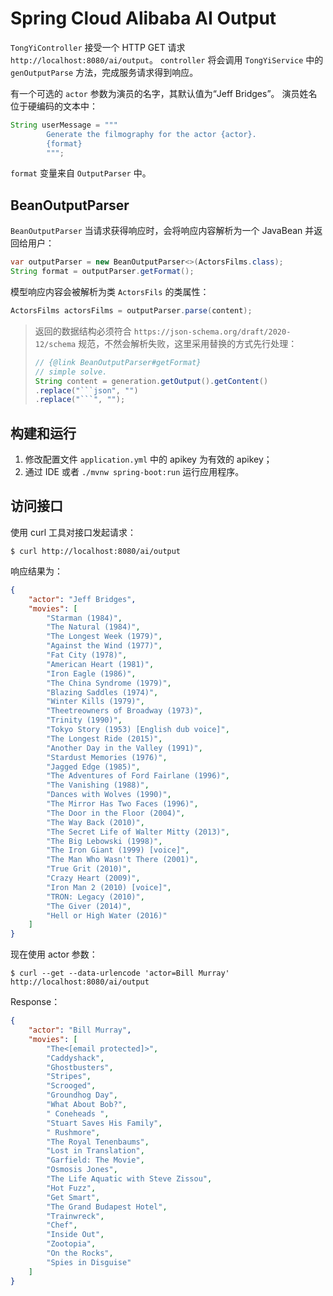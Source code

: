 # Spring Cloud Alibaba AI Output

`TongYiController` 接受一个 HTTP GET 请求 `http://localhost:8080/ai/output`。
`controller` 将会调用 `TongYiService` 中的 `genOutputParse` 方法，完成服务请求得到响应。

有一个可选的 `actor` 参数为演员的名字，其默认值为“Jeff Bridges”。 
演员姓名位于硬编码的文本中：

```java
String userMessage = """
        Generate the filmography for the actor {actor}.
        {format}
        """;
```

`format` 变量来自 `OutputParser` 中。

## BeanOutputParser

`BeanOutputParser` 当请求获得响应时，会将响应内容解析为一个 JavaBean 并返回给用户：

```java
var outputParser = new BeanOutputParser<>(ActorsFilms.class);
String format = outputParser.getFormat();
```

模型响应内容会被解析为类 `ActorsFils` 的类属性：

```java
ActorsFilms actorsFilms = outputParser.parse(content);
```

> 返回的数据结构必须符合 `https://json-schema.org/draft/2020-12/schema` 规范，不然会解析失败，这里采用替换的方式先行处理：
> ```java
> // {@link BeanOutputParser#getFormat}
> // simple solve.
> String content = generation.getOutput().getContent()
> .replace("```json", "")
> .replace("```", "");
> ```

## 构建和运行

1. 修改配置文件 `application.yml` 中的 apikey 为有效的 apikey；
2. 通过 IDE 或者 `./mvnw spring-boot:run` 运行应用程序。

## 访问接口

使用 curl 工具对接口发起请求：

```shell
$ curl http://localhost:8080/ai/output
```

响应结果为：

```json
{
    "actor": "Jeff Bridges",
    "movies": [
        "Starman (1984)",
        "The Natural (1984)",
        "The Longest Week (1979)",
        "Against the Wind (1977)",
        "Fat City (1978)",
        "American Heart (1981)",
        "Iron Eagle (1986)",
        "The China Syndrome (1979)",
        "Blazing Saddles (1974)",
        "Winter Kills (1979)",
        "Theetreowners of Broadway (1973)",
        "Trinity (1990)",
        "Tokyo Story (1953) [English dub voice]",
        "The Longest Ride (2015)",
        "Another Day in the Valley (1991)",
        "Stardust Memories (1976)",
        "Jagged Edge (1985)",
        "The Adventures of Ford Fairlane (1996)",
        "The Vanishing (1988)",
        "Dances with Wolves (1990)",
        "The Mirror Has Two Faces (1996)",
        "The Door in the Floor (2004)",
        "The Way Back (2010)",
        "The Secret Life of Walter Mitty (2013)",
        "The Big Lebowski (1998)",
        "The Iron Giant (1999) [voice]",
        "The Man Who Wasn't There (2001)",
        "True Grit (2010)",
        "Crazy Heart (2009)",
        "Iron Man 2 (2010) [voice]",
        "TRON: Legacy (2010)",
        "The Giver (2014)",
        "Hell or High Water (2016)"
    ]
}
```

现在使用 actor 参数：

```shell
$ curl --get --data-urlencode 'actor=Bill Murray' http://localhost:8080/ai/output

```

Response：

```json
{
    "actor": "Bill Murray",
    "movies": [
        "The<[email protected]>",
        "Caddyshack",
        "Ghostbusters",
        "Stripes",
        "Scrooged",
        "Groundhog Day",
        "What About Bob?",
        " Coneheads ",
        "Stuart Saves His Family",
        " Rushmore",
        "The Royal Tenenbaums",
        "Lost in Translation",
        "Garfield: The Movie",
        "Osmosis Jones",
        "The Life Aquatic with Steve Zissou",
        "Hot Fuzz",
        "Get Smart",
        "The Grand Budapest Hotel",
        "Trainwreck",
        "Chef",
        "Inside Out",
        "Zootopia",
        "On the Rocks",
        "Spies in Disguise"
    ]
}
```
